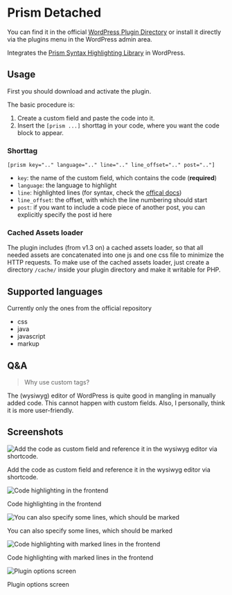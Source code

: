 Prism Detached
==============

You can find it in the official [WordPress Plugin Directory](http://wordpress.org/extend/plugins/prism-detached/)
or install it directly via the plugins menu in the WordPress admin area.

Integrates the [Prism Syntax Highlighting Library](https://github.com/LeaVerou/prism) in WordPress.


## Usage

First you should download and activate the plugin.


The basic procedure is:

1. Create a custom field and paste the code into it.
2. Insert the `[prism ...]` shorttag in your code, where you want the code block to appear.


### Shorttag
```
[prism key=".." language=".." line=".." line_offset=".." post=".."]
```

* `key`: the name of the custom field, which contains the code (**required**)
* `language`: the language to highlight
* `line`: highlighted lines (for syntax, check the [offical docs](http://prismjs.com/plugins/line-highlight/))
* `line_offset`: the offset, with which the line numbering should start
* `post`:  if you want to include a code piece of another post, you can explicitly specify the post id here


### Cached Assets loader
The plugin includes (from v1.3 on) a cached assets loader, so that all needed assets are concatenated into
one js and one css file to minimize the HTTP requests.
To make use of the cached assets loader, just create a directory `/cache/` inside your plugin directory and make it writable for PHP.


## Supported languages

Currently only the ones from the official repository

* css
* java
* javascript
* markup



## Q&A

> Why use custom tags?

The (wysiwyg) editor of WordPress is quite good in mangling in manually added code. This cannot happen with custom fields.
Also, I personally, think it is more user-friendly.
## Screenshots
![Add the code as custom field and reference it in the wysiwyg editor via shortcode.](https://raw.github.com/apfelbox/Prism-Detached/master/screenshot-1.png)

Add the code as custom field and reference it in the wysiwyg editor via shortcode.


![Code highlighting in the frontend](https://raw.github.com/apfelbox/Prism-Detached/master/screenshot-2.png)

Code highlighting in the frontend


![You can also specify some lines, which should be marked](https://raw.github.com/apfelbox/Prism-Detached/master/screenshot-3.png)

You can also specify some lines, which should be marked


![Code highlighting with marked lines in the frontend](https://raw.github.com/apfelbox/Prism-Detached/master/screenshot-4.png)

Code highlighting with marked lines in the frontend


![Plugin options screen](https://raw.github.com/apfelbox/Prism-Detached/master/screenshot-5.png)

Plugin options screen